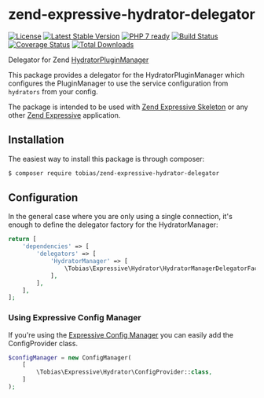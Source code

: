 # zend-expressive-hydrator-delegator

[![License](https://poser.pugx.org/tobias/zend-expressive-hydrator-delegator/license)](https://packagist.org/packages/tobias/zend-expressive-hydrator-delegator)
[![Latest Stable Version](https://poser.pugx.org/tobias/zend-expressive-hydrator-delegator/v/stable)](https://packagist.org/packages/tobias/zend-expressive-hydrator-delegator)
[![PHP 7 ready](http://php7ready.timesplinter.ch/tobias-trozowski/zend-expressive-hydrator-delegator/badge.svg)](https://travis-ci.org/tobias-trozowski/zend-expressive-hydrator-delegator)
[![Build Status](https://travis-ci.org/tobias-trozowski/zend-expressive-hydrator-delegator.svg?branch=master)](https://travis-ci.org/tobias-trozowski/zend-expressive-hydrator-delegator)
[![Coverage Status](https://coveralls.io/repos/tobias-trozowski/zend-expressive-hydrator-delegator/badge.svg?branch=master)](https://coveralls.io/r/tobias-trozowski/zend-expressive-hydrator-delegator?branch=master)
[![Total Downloads](https://poser.pugx.org/tobias/zend-expressive-hydrator-delegator/downloads)](https://packagist.org/packages/tobias/zend-expressive-hydrator-delegator)


Delegator for Zend [HydratorPluginManager](https://github.com/zendframework/zend-hydrator)

This package provides a delegator for the HydratorPluginManager which configures the PluginManager to use the service configuration from ```hydrators``` from your config.

The package is intended to be used with [Zend Expressive Skeleton](https://github.com/zendframework/zend-expressive-skeleton) or any other [Zend Expressive](https://github.com/zendframework/zend-expressive) application.


## Installation

The easiest way to install this package is through composer:

```bash
$ composer require tobias/zend-expressive-hydrator-delegator
```

## Configuration

In the general case where you are only using a single connection, it's enough to define the delegator factory for the HydratorManager:

```php
return [
    'dependencies' => [
        'delegators' => [
            'HydratorManager' => [
                \Tobias\Expressive\Hydrator\HydratorManagerDelegatorFactory::class,
            ],
        ],
    ],
];
```

### Using Expressive Config Manager

If you're using the [Expressive Config Manager](https://github.com/mtymek/expressive-config-manager) you can easily add the ConfigProvider class.

```php
$configManager = new ConfigManager(
    [
        \Tobias\Expressive\Hydrator\ConfigProvider::class,
    ]
);
```